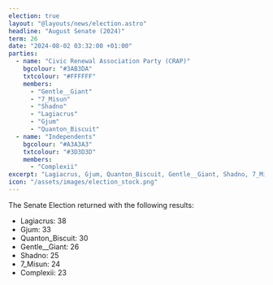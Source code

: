 ```yaml
---
election: true
layout: "@layouts/news/election.astro"
headline: "August Senate (2024)"
term: 26
date: "2024-08-02 03:32:00 +01:00"
parties:
  - name: "Civic Renewal Association Party (CRAP)"
    bgcolour: "#3AB3DA"
    txtcolour: "#FFFFFF"
    members:
      - "Gentle__Giant"
      - "7_Misun"
      - "Shadno"
      - "Lagiacrus"
      - "Gjum"
      - "Quanton_Biscuit"
  - name: "Independents"
    bgcolour: "#A3A3A3"
    txtcolour: "#3D3D3D"
    members:
      - "Complexii"
excerpt: "Lagiacrus, Gjum, Quanton_Biscuit, Gentle__Giant, Shadno, 7_Misun, and Complexii were elected to the senate."
icon: "/assets/images/election_stock.png"
---
```

The Senate Election returned with the following results:

- Lagiacrus: 38
- Gjum: 33
- Quanton_Biscuit: 30
- Gentle__Giant: 26
- Shadno: 25
- 7_Misun: 24
- Complexii: 23
